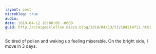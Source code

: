 ```yaml
---
layout: post
microblog: true
audio: 
date: 2010-04-12 18:00:00 -0600
guid: http://craigmcclellan.micro.blog/2010/04/13/t12104214711.html
---
```

So tired of pollen and waking up feeling miserable. On the bright side, I move in 3 days.
